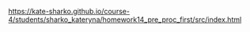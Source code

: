 https://kate-sharko.github.io/course-4/students/sharko_kateryna/homework14_pre_proc_first/src/index.html
